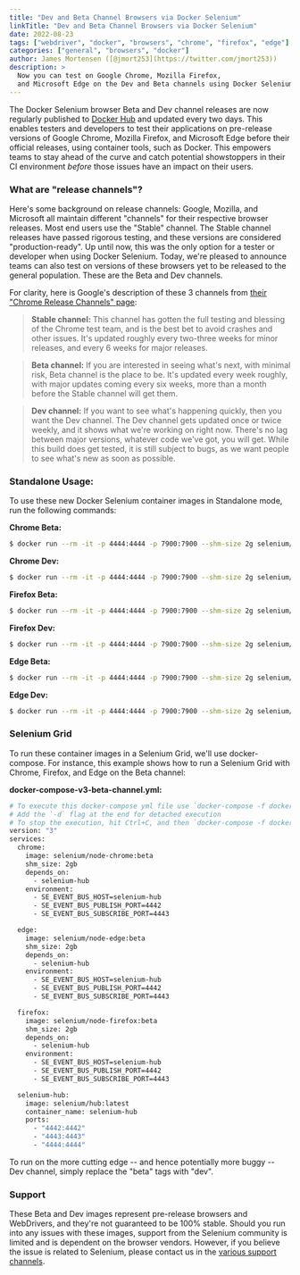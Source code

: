 ```yaml
---
title: "Dev and Beta Channel Browsers via Docker Selenium"
linkTitle: "Dev and Beta Channel Browsers via Docker Selenium"
date: 2022-08-23
tags: ["webdriver", "docker", "browsers", "chrome", "firefox", "edge"]
categories: ["general", "browsers", "docker"]
author: James Mortensen ([@jmort253](https://twitter.com/jmort253))
description: >
  Now you can test on Google Chrome, Mozilla Firefox, 
  and Microsoft Edge on the Dev and Beta channels using Docker Selenium
---
```


The Docker Selenium browser Beta and Dev channel releases are now regularly published to [Docker Hub](https://hub.docker.com/u/selenium) and updated every two days. This enables testers and developers to test their applications on pre-release versions of Google Chrome, Mozilla Firefox, and Microsoft Edge before their official releases, using container tools, such as Docker. This empowers teams to stay ahead of the curve and catch potential showstoppers in their CI environment _before_ those issues have an impact on their users.

### What are "release channels"?


Here's some background on release channels: Google, Mozilla, and Microsoft all maintain different "channels" for their respective browser releases. Most end users use the "Stable" channel. The Stable channel releases have passed rigorous testing, and these versions are considered "production-ready". Up until now, this was the only option for a tester or developer when using Docker Selenium. Today, we're pleased to announce teams can also test on versions of these browsers yet to be released to the general population. These are the Beta and Dev channels.

For clarity, here is Google's description of these 3 channels from [their "Chrome Release Channels" page](https://www.chromium.org/getting-involved/dev-channel/):

> **Stable channel:** This channel has gotten the full testing and blessing of the Chrome test team, and is the best bet to avoid crashes and other issues. It's updated roughly every two-three weeks for minor releases, and every 6 weeks for major releases.

> **Beta channel:** If you are interested in seeing what's next, with minimal risk, Beta channel is the place to be. It's updated every week roughly, with major updates coming every six weeks, more than a month before the Stable channel will get them.

> **Dev channel:** If you want to see what's happening quickly, then you want the Dev channel. The Dev channel gets updated once or twice weekly, and it shows what we're working on right now. There's no lag between major versions, whatever code we've got, you will get. While this build does get tested, it is still subject to bugs, as we want people to see what's new as soon as possible.


### Standalone Usage:

To use these new Docker Selenium container images in Standalone mode, run the following commands:

**Chrome Beta:**

```bash
$ docker run --rm -it -p 4444:4444 -p 7900:7900 --shm-size 2g selenium/standalone-chrome:beta
```

**Chrome Dev:**

```bash
$ docker run --rm -it -p 4444:4444 -p 7900:7900 --shm-size 2g selenium/standalone-chrome:dev
```

**Firefox Beta:**

```bash
$ docker run --rm -it -p 4444:4444 -p 7900:7900 --shm-size 2g selenium/standalone-firefox:beta
```

**Firefox Dev:**

```bash
$ docker run --rm -it -p 4444:4444 -p 7900:7900 --shm-size 2g selenium/standalone-firefox:dev
```

**Edge Beta:**

```bash
$ docker run --rm -it -p 4444:4444 -p 7900:7900 --shm-size 2g selenium/standalone-edge:beta
```

**Edge Dev:**

```bash
$ docker run --rm -it -p 4444:4444 -p 7900:7900 --shm-size 2g selenium/standalone-edge:dev
```

### Selenium Grid

To run these container images in a Selenium Grid, we'll use docker-compose. For instance, this example shows how to run a Selenium Grid with Chrome, Firefox, and Edge on the Beta channel:

**docker-compose-v3-beta-channel.yml:**
```bash
# To execute this docker-compose yml file use `docker-compose -f docker-compose-v3-beta-channel.yml up`
# Add the `-d` flag at the end for detached execution
# To stop the execution, hit Ctrl+C, and then `docker-compose -f docker-compose-v3-beta-channel.yml down`
version: "3"
services:
  chrome:
    image: selenium/node-chrome:beta
    shm_size: 2gb
    depends_on:
      - selenium-hub
    environment:
      - SE_EVENT_BUS_HOST=selenium-hub
      - SE_EVENT_BUS_PUBLISH_PORT=4442
      - SE_EVENT_BUS_SUBSCRIBE_PORT=4443

  edge:
    image: selenium/node-edge:beta
    shm_size: 2gb
    depends_on:
      - selenium-hub
    environment:
      - SE_EVENT_BUS_HOST=selenium-hub
      - SE_EVENT_BUS_PUBLISH_PORT=4442
      - SE_EVENT_BUS_SUBSCRIBE_PORT=4443

  firefox:
    image: selenium/node-firefox:beta
    shm_size: 2gb
    depends_on:
      - selenium-hub
    environment:
      - SE_EVENT_BUS_HOST=selenium-hub
      - SE_EVENT_BUS_PUBLISH_PORT=4442
      - SE_EVENT_BUS_SUBSCRIBE_PORT=4443

  selenium-hub:
    image: selenium/hub:latest
    container_name: selenium-hub
    ports:
      - "4442:4442"
      - "4443:4443"
      - "4444:4444"
```

To run on the more cutting edge -- and hence potentially more buggy -- Dev channel, simply replace the "beta" tags with "dev".

### Support

These Beta and Dev images represent pre-release browsers and WebDrivers, and they're not guaranteed to be 100% stable. Should you run into any issues with these images, support from the Selenium community is limited and is dependent on the browser vendors. However, if you believe the issue is related to Selenium, please contact us in the [various support channels](/support/).
